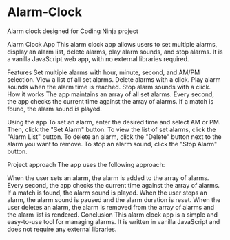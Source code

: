 # Alarm-Clock
Alarm clock designed for Coding Ninja project


Alarm Clock App
This alarm clock app allows users to set multiple alarms, display an alarm list, delete alarms, play alarm sounds, and stop alarms. It is a vanilla JavaScript web app, with no external libraries required.

Features
Set multiple alarms with hour, minute, second, and AM/PM selection.
View a list of all set alarms.
Delete alarms with a click.
Play alarm sounds when the alarm time is reached.
Stop alarm sounds with a click.
How it works
The app maintains an array of all set alarms. Every second, the app checks the current time against the array of alarms. If a match is found, the alarm sound is played.

Using the app
To set an alarm, enter the desired time and select AM or PM. Then, click the "Set Alarm" button. To view the list of set alarms, click the "Alarm List" button. To delete an alarm, click the "Delete" button next to the alarm you want to remove. To stop an alarm sound, click the "Stop Alarm" button.

Project approach
The app uses the following approach:

When the user sets an alarm, the alarm is added to the array of alarms.
Every second, the app checks the current time against the array of alarms.
If a match is found, the alarm sound is played.
When the user stops an alarm, the alarm sound is paused and the alarm duration is reset.
When the user deletes an alarm, the alarm is removed from the array of alarms and the alarm list is rendered.
Conclusion
This alarm clock app is a simple and easy-to-use tool for managing alarms. It is written in vanilla JavaScript and does not require any external libraries.